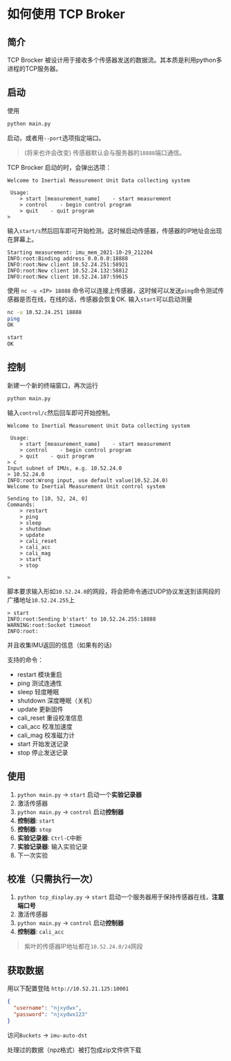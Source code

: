 # 如何使用 TCP Broker

## 简介

TCP Brocker 被设计用于接收多个传感器发送的数据流。其本质是利用python多进程的TCP服务器。

## 启动

使用

```bash
python main.py 
```

启动，或者用`--port`选项指定端口。
> (将来也许会改变) 传感器默认会与服务器的`18888`端口通信。

TCP Brocker 启动的时，会弹出选项：

```text
Welcome to Inertial Measurement Unit Data collecting system 

 Usage: 
    > start [measurement_name]    - start measurement
    > control    - begin control program
    > quit    - quit program
> 

```

输入`start/s`然后回车即可开始检测。这时候启动传感器，传感器的IP地址会出现在屏幕上。

```
Starting measurement: imu_mem_2021-10-29_212204
INFO:root:Binding address 0.0.0.0:18888
INFO:root:New client 10.52.24.251:58921
INFO:root:New client 10.52.24.132:58812
INFO:root:New client 10.52.24.187:59615
```

使用 `nc -u <IP> 18888` 命令可以连接上传感器，这时候可以发送`ping`命令测试传感器是否在线，在线的话，传感器会恢复OK. 输入`start`可以启动测量

```bash
nc -u 10.52.24.251 18888
ping
OK

start
OK
```

## 控制

新建一个新的终端窗口，再次运行

```bash
python main.py
```

输入`control/c`然后回车即可开始控制。

```text
Welcome to Inertial Measurement Unit Data collecting system 

 Usage: 
    > start [measurement_name]    - start measurement
    > control    - begin control program
    > quit    - quit program
> c
Input subnet of IMUs, e.g. 10.52.24.0
> 10.52.24.0
INFO:root:Wrong input, use default value(10.52.24.0)
Welcome to Inertial Measurement Unit control system 

Sending to [10, 52, 24, 0]
Commands: 
    > restart
    > ping
    > sleep
    > shutdown
    > update
    > cali_reset
    > cali_acc
    > cali_mag
    > start
    > stop

>
```

脚本要求输入形如`10.52.24.0`的网段，将会把命令通过UDP协议发送到该网段的广播地址`10.52.24.255`上

```text
> start
INFO:root:Sending b'start' to 10.52.24.255:18888
WARNING:root:Socket timeout
INFO:root:
```

并且收集IMU返回的信息（如果有的话)

支持的命令：

- restart 模块重启
- ping 测试连通性
- sleep 轻度睡眠
- shutdown 深度睡眠（关机）
- update 更新固件
- cali_reset 重设校准信息
- cali_acc 校准加速度
- cali_mag 校准磁力计
- start 开始发送记录
- stop 停止发送记录

## 使用

1. `python main.py` -> `start` 启动一个**实验记录器**
2. 激活传感器
3. `python main.py` -> `control` 启动**控制器**
4. **控制器**: `start`
5. **控制器**: `stop`
6. **实验记录器**: `Ctrl-C`中断
7. **实验记录器**: 输入实验记录
8. 下一次实验

## 校准（只需执行一次）

1. `python tcp_display.py` -> `start` 启动一个服务器用于保持传感器在线，**注意端口号**
2. 激活传感器
3. `python main.py` -> `control` 启动**控制器**
4. **控制器**: `cali_acc`

> 紫叶的传感器IP地址都在`10.52.24.0/24`网段

## 获取数据

用以下配置登陆 `http://10.52.21.125:10001`

```json
{
  "username": "njxydwx",
  "password": "njxydwx123"
}
```

访问`Buckets` -> `imu-auto-dst`

处理过的数据（npz格式）被打包成zip文件供下载